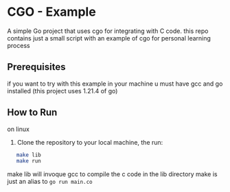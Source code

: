 # CGO - Example

A simple Go project that uses cgo for integrating with C code.
this repo contains just a small script with an example of cgo
for personal learning process

## Prerequisites
if you want to try with this example in your machine
u must have gcc and go installed (this project uses 1.21.4 of go)

## How to Run
on linux

1. Clone the repository to your local machine, the run:

```bash
   make lib
   make run
```

make lib will invoque gcc to compile the c code in the lib directory
make is just an alias to ``go run main.co``
